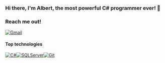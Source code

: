 ### Hi there, I'm Albert, the most powerful C# programmer ever! 👋

### Reach me out!
[![Gmail](https://img.shields.io/badge/Gmail-333333?style=for-the-badge&logo=gmail&logoColor=red)](mailto:tolokonnikov.albert@gmail.com)

#### Top technologies 

[![C#](https://img.shields.io/badge/C%23-239120?style=for-the-badge&logo=c-sharp&logoColor=white)](#)[![SQLServer](https://img.shields.io/badge/SQLServer-000?style=for-the-badge&logoColor=07405E)](#)[![Git](https://img.shields.io/badge/GIT-E44C30?style=for-the-badge&logo=git&logoColor=white)](#)
